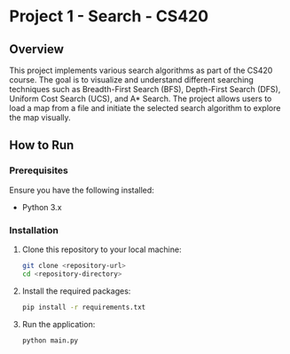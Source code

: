 # Project 1 - Search - CS420

## Overview
This project implements various search algorithms as part of the CS420 course. The goal is to visualize and understand different searching techniques such as Breadth-First Search (BFS), Depth-First Search (DFS), Uniform Cost Search (UCS), and A* Search. The project allows users to load a map from a file and initiate the selected search algorithm to explore the map visually.

## How to Run

### Prerequisites
Ensure you have the following installed:
- Python 3.x

### Installation
1. Clone this repository to your local machine:
   ```bash
   git clone <repository-url>
   cd <repository-directory>
   ```
2. Install the required packages:
   ```bash
   pip install -r requirements.txt
    ```
3. Run the application:
   ```bash
   python main.py
    ```
